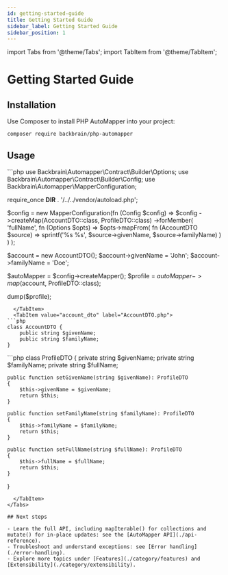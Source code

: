 ```yaml
---
id: getting-started-guide
title: Getting Started Guide
sidebar_label: Getting Started Guide
sidebar_position: 1
---
```


import Tabs from '@theme/Tabs';
import TabItem from '@theme/TabItem';

# Getting Started Guide

## Installation

Use Composer to install PHP AutoMapper into your project:

```bash
composer require backbrain/php-automapper
```

## Usage


<Tabs defaultValue="example">
  <TabItem value="example" label="Example">
```php
<?php
// php docs/example/01_getting_started_usage.php

use Backbrain\Automapper\Contract\Builder\Options;
use Backbrain\Automapper\Contract\Builder\Config;
use Backbrain\Automapper\MapperConfiguration;

require_once __DIR__ . '/../../vendor/autoload.php';

$config = new MapperConfiguration(fn (Config $config) => $config
    ->createMap(AccountDTO::class, ProfileDTO::class)
    ->forMember(
        'fullName',
        fn (Options $opts) => $opts->mapFrom(
            fn (AccountDTO $source) => sprintf('%s %s', $source->givenName, $source->familyName)
        )
    )
);

$account = new AccountDTO();
$account->givenName = 'John';
$account->familyName = 'Doe';

$autoMapper = $config->createMapper();
$profile = $autoMapper->map($account, ProfileDTO::class);

dump($profile);

```
  </TabItem>
  <TabItem value="account_dto" label="AccountDTO.php">
```php
class AccountDTO {
    public string $givenName;
    public string $familyName;
}
```
  </TabItem>
  <TabItem value="profile_dto" label="ProfileDTO.php">
```php
class ProfileDTO {
    private string $givenName;
    private string $familyName;
    private string $fullName;

    public function setGivenName(string $givenName): ProfileDTO
    {
        $this->givenName = $givenName;
        return $this;
    }

    public function setFamilyName(string $familyName): ProfileDTO
    {
        $this->familyName = $familyName;
        return $this;
    }

    public function setFullName(string $fullName): ProfileDTO
    {
        $this->fullName = $fullName;
        return $this;
    }
}
```
  </TabItem>
</Tabs>

## Next steps

- Learn the full API, including mapIterable() for collections and mutate() for in-place updates: see the [AutoMapper API](./api-reference).
- Troubleshoot and understand exceptions: see [Error handling](./error-handling).
- Explore more topics under [Features](./category/features) and [Extensibility](./category/extensibility).